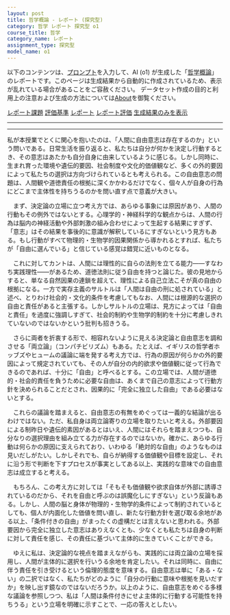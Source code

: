 ```yaml
---
layout: post
title: 哲学概論 - レポート (探究型)
category: 哲学 レポート 探究型 o1
course_title: 哲学
category_name: レポート
assignment_type: 探究型
model_name: o1
---
```


以下のコンテンツは、[プロンプト](https://github.com/takedatoshiyuki/synthetic_assignments/tree/main/generated/哲学/o1/prompt_レポート-探究型.md)を入力して、AI (o1) が生成した「[哲学概論](/contents/哲学/)」のレポートです。このページは生成結果から自動的に作成されているため、表示が乱れている場合があることをご容赦ください。
データセット作成の目的と利用上の注意および生成の方法については[About](/About)を御覧ください。

[レポート課題](../レポート課題-探究型)
[評価基準](../評価基準-探究型)
[レポート](../レポート-探究型)
[レポート評価](../レポート評価-探究型)
[生成結果のみを表示](https://github.com/takedatoshiyuki/synthetic_assignments/tree/main/generated/哲学/o1/レポート-探究型.md)
  

***
***
  
私が本授業でとくに関心を抱いたのは、「人間に自由意志は存在するのか」という問いである。日常生活を振り返ると、私たちは自分が何かを決定し行動するとき、その意志はあたかも自分自身に由来しているように感じる。しかし同時に、生まれ育った環境や遺伝的要因、社会制度や文化的価値観など、多くの外的要因によって私たちの選択は方向づけられているとも考えられる。この自由意志の問題は、人間観や道徳責任の根拠に深くかかわるだけでなく、個々人が自身の行為にどこまで主体性を持ちうるのかを問い直す点で意義が大きい。

　まず、決定論の立場に立つ考え方では、あらゆる事象には原因があり、人間の行動もその例外ではないとする。心理学的・神経科学的な観点からは、人間の行為は脳内の神経活動や外部刺激の組み合わせによって生起する結果にすぎず、「意志」はその結果を事後的に意識が解釈しているにすぎないという見方もある。もし行動がすべて物理的・生物学的因果関係から導かれるとすれば、私たちが「自由に選んでいる」と信じている感覚は錯覚に近いものとなる。

　これに対してカントは、人間には理性的に自らの法則を立てる能力――すなわち実践理性――があるため、道徳法則に従う自由を持つと論じた。彼の見地からすると、単なる自然因果の連鎖を超えて、理性による自己立法こそが真の自由の根拠になる。一方で実存主義のサルトルは「人間は自由の刑に処されている」と述べ、とりわけ社会的・文化的条件を考慮してもなお、人間には根源的な選択の自由と責任があると主張する。しかしサルトルの立場は、見方によっては「自由と責任」を過度に強調しすぎて、社会的制約や生物学的制約を十分に考慮しきれていないのではないかという批判も招きうる。

　さらに両者を折衷する形で、相容れないように見える決定論と自由意志を調和させる「両立論」（コンパチビリズム）もある。たとえば、イギリスの哲学者ホッブズやヒュームの議論に端を発する考え方では、行為の原因が何らかの外的要因によって規定されていても、その人が自分の内的欲求や価値観に従って行為できるのであれば、十分に「自由」と呼べるとする。この立場では、人間が道徳的・社会的責任を負うために必要な自由は、あくまで自己の意志によって行動方針を決められることだとされ、因果的に「完全に独立した自由」である必要はないとする。

　これらの議論を踏まえると、自由意志の有無をめぐっては一義的な結論が出るわけではない。ただ、私自身は両立論寄りの立場を取りたいと考える。外部要因による制昨日や遺伝的素因があるとはいえ、人間にはそれらを踏まえつつも、自分なりの選択理由を組み立てる力が存在するのではないか。確かに、あらゆる行動は何らかの原因に支えられており、いわゆる「絶対的な自由」のようなものは見いだしがたい。しかしそれでも、自らが納得する価値観や目標を設定し、それに沿う形で判断を下すプロセスが事実としてある以上、実践的な意味での自由意志は成立すると考える。

　もちろん、この考え方に対しては「そもそも価値観や欲求自体が外部に誘導されているのだから、それを自由と呼ぶのは誤魔化しにすぎない」という反論もある。しかし、人間の脳と身体が物理的・生物学的条件によって制約されているとしても、個人が内面化した価値を問い直し、新たな行動方針を選び取る余地がある以上、「条件付きの自由」がまったくの虚構だとは言えないと思われる。外部要因から完全に独立した意志はありえなくとも、少なくとも私たちは自身の判断に対して責任を感じ、その責任に基づいて主体的に生きていくことができる。

　ゆえに私は、決定論的な視点を踏まえながらも、実践的には両立論の立場を採用し、人間が主体的に選択を行いうる余地を肯定したい。それは同時に、自由に伴う責任を引き受けるという倫理的態度を意味する。自由意志は単に「ある・ない」の二択ではなく、私たちがどのように「自分の行動に意味や根拠を見いだすか」を映し出す鏡なのではないだろうか。以上のように、自由意志をめぐる多様な議論を参照しつつ、私は「人間は条件付きにせよ主体的に行動する可能性を持ちうる」という立場を明確に示すことで、一応の答えとしたい。
